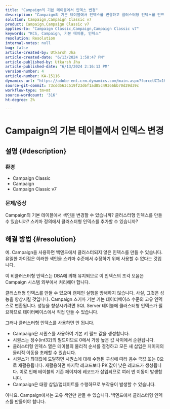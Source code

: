 ```yaml
---
title: "Campaign의 기본 테이블에서 인덱스 변경"
description: "Campaign의 기본 테이블에서 인덱스를 변경하고 클러스터형 인덱스를 만드는 방법에 대해 알아봅니다."
solution: Campaign,Campaign Classic v7
product: Campaign,Campaign Classic v7
applies-to: "Campaign Classic,Campaign,Campaign Classic v7"
keywords: "KCS, Campaign, 기본 테이블, 인덱스"
resolution: Resolution
internal-notes: null
bug: false
article-created-by: Utkarsh Jha
article-created-date: "6/13/2024 1:58:47 PM"
article-published-by: Utkarsh Jha
article-published-date: "6/13/2024 2:16:13 PM"
version-number: 4
article-number: KA-15116
dynamics-url: "https://adobe-ent.crm.dynamics.com/main.aspx?forceUCI=1&pagetype=entityrecord&etn=knowledgearticle&id=320e900d-8d29-ef11-840a-00224808decd"
source-git-commit: 73cdd563c519f23d6f1ad85c49366bb70d29d39c
workflow-type: tm+mt
source-wordcount: '316'
ht-degree: 2%

---
```


# Campaign의 기본 테이블에서 인덱스 변경

## 설명 {#description}


### 환경

- Campaign Classic
- Campaign
- Campaign Classic v7


### 문제/증상

Campaign의 기본 테이블에서 색인을 변경할 수 있습니까?
클러스터형 인덱스를 만들 수 있습니까?
스키마 정의에서 클러스터형 인덱스를 추가할 수 있습니까?


## 해결 방법 {#resolution}


예. Campaign을 사용하면 백엔드에서 클러스터되지 않은 인덱스를 만들 수 있습니다. 유일한 차이점은 이러한 색인을 스키마 수준에서 수정하기 위해 사용할 수 없다는 것입니다. 

이 비클러스터형 인덱스는 DBA에 의해 유지되므로 이 인덱스의 조각 모음은 Campaign 시스템 외부에서 처리해야 합니다.

클러스터형 인덱스를 만들 수 있으며 캠페인 실행을 방해하지 않습니다. 사실, 그것은 성능을 향상시킬 것입니다. Campaign 스키마 기본 키는 데이터베이스 수준의 고유 인덱스로 변환됩니다. 성능을 향상시키려면 SQL Server 테이블에 클러스터형 인덱스가 필요하므로 데이터베이스에서 직접 만들 수 있습니다.

그러나 클러스터형 인덱스를 사용하면 안 됩니다.

- Campaign은 시퀀스를 사용하여 기본 키 필드 값을 생성합니다.
- 시퀀스는 정수(int32)의 필드이므로 0에서 가장 높은 값 사이에서 순환됩니다.
- 클러스터형 인덱스 열은 테이블의 물리적 순서를 결정하고 모든 새 삽입은 페이지의 물리적 이동을 초래할 수 있습니다.
- 시퀀스가 최대값에 도달하면 시퀀스에 대해 수행된 구성에 따라 음수 극값 또는 0으로 재활용됩니다. 재활용하면 마지막 레코드보다 PK 값이 낮은 레코드가 생성됩니다. 이로 인해 테이블의 기존 페이지에 레코드가 삽입되므로 여러 번 이동이 발생합니다.
- Campaign은 대량 삽입/업데이트를 수행하므로 부작용이 발생할 수 있습니다.


아니요. Campaign에서는 고유 색인만 만들 수 있습니다. 백엔드에서 클러스터형 인덱스를 만들어야 합니다.
